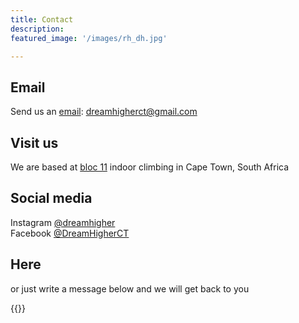 ```yaml
---
title: Contact
description:  
featured_image: '/images/rh_dh.jpg'

---
```


## Email
  
Send us an [email](mailto:dreamhigherct@gmail.com): dreamhigherct@gmail.com  

## Visit us  
  
We are based at [bloc 11](https://bloc11.co.za/) indoor climbing in Cape Town, South Africa  
  
## Social media  
 
Instagram [@dreamhigher](https://www.instagram.com/dreamhigher/)   
Facebook [@DreamHigherCT](https://www.facebook.com/DreamHigherCT/)

## Here
  
or just write a message below and we will get back to you

{{<form-contact>}}
